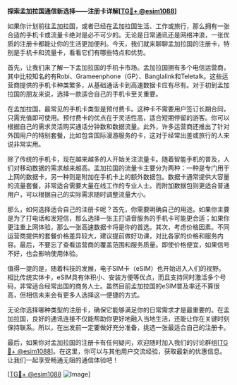 **探索孟加拉国通信新选择——注册卡详解[[TG💪+ @esim1088](https://t.me/s/esim1088)]**

如果你计划前往孟加拉国，或者已经在孟加拉国生活、工作或旅行，那么拥有一张合适的手机卡或流量卡绝对是必不可少的。无论是日常通讯还是网络冲浪，一张优质的注册卡都能让你的生活更加便利。今天，我们就来聊聊孟加拉国的注册卡，特别是手机卡和流量卡，看看它们有哪些特点和优势。

首先，让我们来了解一下孟加拉国的手机卡市场。孟加拉国拥有多个电信运营商，其中比较知名的有Robi、Grameenphone（GP）、Banglalink和Teletalk。这些运营商提供的手机卡种类繁多，从基础通话卡到高速数据卡应有尽有。对于初到孟加拉国的朋友来说，选择一款适合自己的手机卡至关重要。

在孟加拉国，最常见的手机卡类型是预付费卡。这种卡不需要用户签订长期合同，只需充值即可使用。预付费卡的优点在于灵活性高，适合短期停留的游客。你可以根据自己的需求灵活购买通话分钟数和数据流量。此外，许多运营商还推出了针对外国用户的特别套餐，比如包含国际漫游服务的卡，这对于经常出差或旅行的人来说非常实用。

除了传统的手机卡，现在越来越多的人开始关注流量卡。随着智能手机的普及，人们对移动数据的需求越来越高。孟加拉国的流量卡主要分为两种：一种是专门用于上网的数据卡，另一种则是附加在手机卡上的额外数据包。数据卡通常提供大容量的流量套餐，非常适合需要大量在线工作的专业人士。而附加数据包则更适合普通用户，可以根据自己的实际需求随时调整流量大小。

那么，如何选择适合自己的注册卡呢？首先，你需要明确自己的用途。如果你主要是为了打电话和发短信，那么选择一张主打语音服务的手机卡可能更合适；如果你更注重上网体验，那么一张高速数据卡将是你的首选。其次，考虑价格因素。不同运营商提供的套餐价格差异较大，建议提前做好功课，对比各家的价格和服务内容。最后，不要忘了查看运营商的覆盖范围和服务质量。即使价格便宜，如果信号不好，也会影响使用体验。

值得一提的是，随着科技的发展，电子SIM卡（eSIM）也开始进入人们的视野。相比传统实体卡，eSIM具有体积小、安装方便等优点，而且支持同时激活多个号码，非常适合经常出国的商务人士。虽然目前孟加拉国的eSIM普及率还不算很高，但相信未来会有更多人选择这一便捷的方式。

无论你选择哪种类型的注册卡，确保它能够满足你的日常需求才是最重要的。在孟加拉国，良好的通讯连接不仅能帮助你更好地融入当地生活，还能让你在关键时刻保持联系。所以，在出发前一定要做好充分准备，挑选一张最适合自己的注册卡。

最后，如果你对孟加拉国的注册卡有任何疑问，欢迎随时加入我们的讨论群组[[TG💪+ @esim1088](https://t.me/s/esim1088)]。在这里，你可以与其他用户交流经验，获取最新的优惠信息。让我们一起享受畅通无阻的通信体验吧！

[[TG💪+ @esim1088](https://t.me/s/esim1088) ![Image](https://i.postimg.cc/4NQfJmqS/Snipaste-2025-05-13-00-14-12.png)]